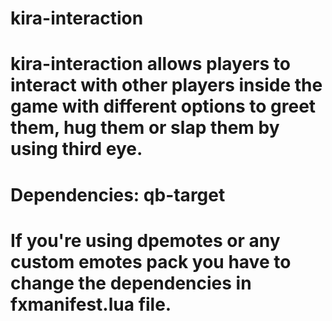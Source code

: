 # kira-interaction
# kira-interaction allows players to interact with other players inside the game with different options to greet them, hug them or slap them by using third eye.  
# Dependencies: qb-target
# If you're using dpemotes or any custom emotes pack you have to change the dependencies in fxmanifest.lua file.
